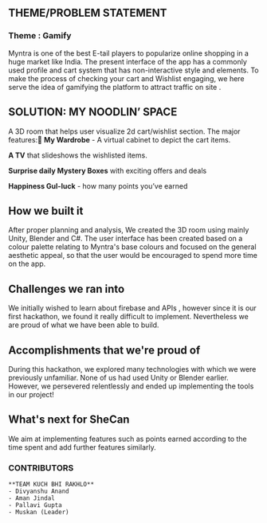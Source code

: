 ## THEME/PROBLEM STATEMENT
### **Theme** : Gamify

Myntra is one of the best E-tail players to popularize online shopping in a huge market like India.
The present interface of the app has a commonly used profile and cart system that has non-interactive style and elements. To make the process of checking your cart and Wishlist engaging, we here serve the idea of gamifying the platform to attract traffic on site . 


## SOLUTION: MY NOODLIN’ SPACE 


A 3D room that helps user visualize 2d cart/wishlist section. The major features:
 **My Wardrobe** - A virtual cabinet to depict the cart items.
 
 **A TV** that slideshows the wishlisted items.
 
 **Surprise daily Mystery Boxes** with exciting offers and deals
 
 **Happiness Gul-luck** - how many points you’ve earned 



## How we built it
After proper planning and analysis, We created the 3D room using mainly Unity, Blender and C#. The user interface has been created based on a colour palette relating to Myntra's base colours and focused on the general aesthetic appeal, so that the user would be encouraged to spend more time on the app.

## Challenges we ran into
We initially wished to learn about firebase and APIs , however since it is our first hackathon, we found it really difficult to implement. Nevertheless we are proud of what we have been able to build.
## Accomplishments that we're proud of
During this hackathon, we explored many technologies with which we were previously unfamiliar. None of us had used Unity or Blender earlier. However, we persevered relentlessly and ended up implementing the tools in our project!

## What's next for SheCan
We aim at implementing features such as points earned according to the time spent and add further features similarly.
### **CONTRIBUTORS**
    **TEAM KUCH BHI RAKHLO**
    - Divyanshu Anand
    - Aman Jindal
    - Pallavi Gupta
    - Muskan (Leader)
